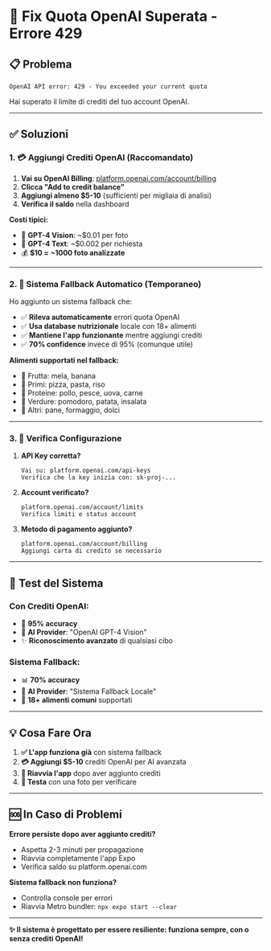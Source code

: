 # 🚨 Fix Quota OpenAI Superata - Errore 429

## 📋 **Problema**
```
OpenAI API error: 429 - You exceeded your current quota
```

Hai superato il limite di crediti del tuo account OpenAI.

---

## ✅ **Soluzioni**

### **1. 💳 Aggiungi Crediti OpenAI (Raccomandato)**

1. **Vai su OpenAI Billing**: [platform.openai.com/account/billing](https://platform.openai.com/account/billing)
2. **Clicca "Add to credit balance"**
3. **Aggiungi almeno $5-10** (sufficienti per migliaia di analisi)
4. **Verifica il saldo** nella dashboard

**Costi tipici:**
- 📸 **GPT-4 Vision**: ~$0.01 per foto
- 📝 **GPT-4 Text**: ~$0.002 per richiesta
- 💰 **$10 = ~1000 foto analizzate**

---

### **2. 🔄 Sistema Fallback Automatico (Temporaneo)**

Ho aggiunto un sistema fallback che:
- ✅ **Rileva automaticamente** errori quota OpenAI
- ✅ **Usa database nutrizionale** locale con 18+ alimenti
- ✅ **Mantiene l'app funzionante** mentre aggiungi crediti
- ✅ **70% confidence** invece di 95% (comunque utile)

**Alimenti supportati nel fallback:**
- 🍎 Frutta: mela, banana
- 🍕 Primi: pizza, pasta, riso
- 🍗 Proteine: pollo, pesce, uova, carne
- 🥗 Verdure: pomodoro, patata, insalata
- 🍞 Altri: pane, formaggio, dolci

---

### **3. 🔧 Verifica Configurazione**

1. **API Key corretta?**
   ```
   Vai su: platform.openai.com/api-keys
   Verifica che la key inizia con: sk-proj-...
   ```

2. **Account verificato?**
   ```
   platform.openai.com/account/limits
   Verifica limiti e status account
   ```

3. **Metodo di pagamento aggiunto?**
   ```
   platform.openai.com/account/billing
   Aggiungi carta di credito se necessario
   ```

---

## 🧪 **Test del Sistema**

### **Con Crediti OpenAI:**
- 🚀 **95% accuracy** 
- 🤖 **AI Provider**: "OpenAI GPT-4 Vision"
- ✨ **Riconoscimento avanzato** di qualsiasi cibo

### **Sistema Fallback:**
- 📊 **70% accuracy**
- 🔄 **AI Provider**: "Sistema Fallback Locale" 
- 🎯 **18+ alimenti comuni** supportati

---

## 💡 **Cosa Fare Ora**

1. **✅ L'app funziona già** con sistema fallback
2. **💳 Aggiungi $5-10** crediti OpenAI per AI avanzata
3. **🔄 Riavvia l'app** dopo aver aggiunto crediti
4. **📸 Testa** con una foto per verificare

---

## 🆘 **In Caso di Problemi**

**Errore persiste dopo aver aggiunto crediti?**
- Aspetta 2-3 minuti per propagazione
- Riavvia completamente l'app Expo
- Verifica saldo su platform.openai.com

**Sistema fallback non funziona?**
- Controlla console per errori
- Riavvia Metro bundler: `npx expo start --clear`

---

**✨ Il sistema è progettato per essere resiliente: funziona sempre, con o senza crediti OpenAI!** 